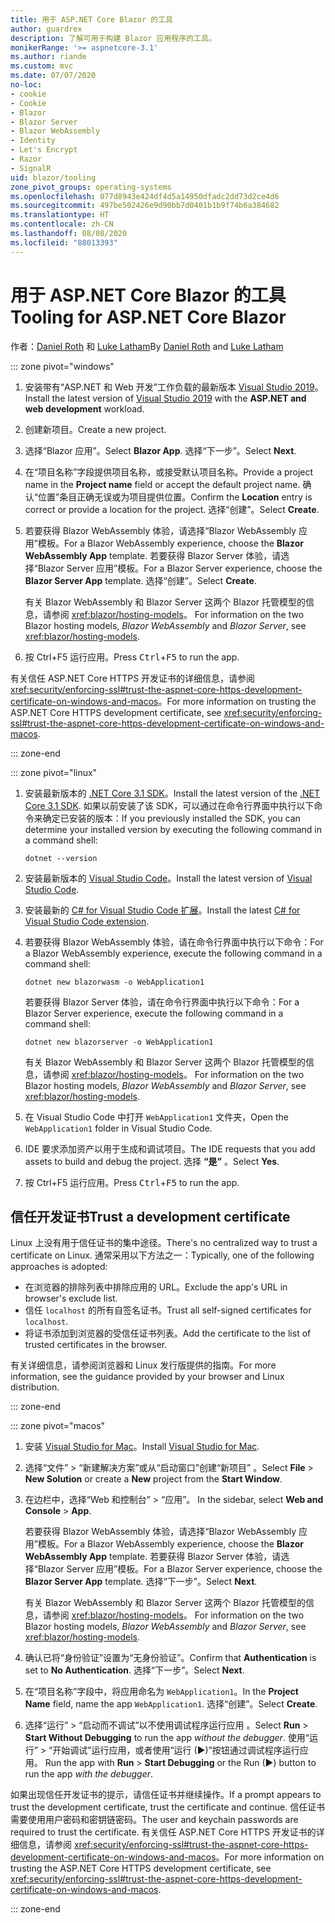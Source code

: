 ```yaml
---
title: 用于 ASP.NET Core Blazor 的工具
author: guardrex
description: 了解可用于构建 Blazor 应用程序的工具。
monikerRange: '>= aspnetcore-3.1'
ms.author: riande
ms.custom: mvc
ms.date: 07/07/2020
no-loc:
- cookie
- Cookie
- Blazor
- Blazor Server
- Blazor WebAssembly
- Identity
- Let's Encrypt
- Razor
- SignalR
uid: blazor/tooling
zone_pivot_groups: operating-systems
ms.openlocfilehash: 077d8943e424df4d5a14950dfadc2dd73d2ce4d6
ms.sourcegitcommit: 497be502426e9d90bb7d0401b1b9f74b6a384682
ms.translationtype: HT
ms.contentlocale: zh-CN
ms.lasthandoff: 08/08/2020
ms.locfileid: "88013393"
---
```

# <a name="tooling-for-aspnet-core-no-locblazor"></a><span data-ttu-id="d96ff-103">用于 ASP.NET Core Blazor 的工具</span><span class="sxs-lookup"><span data-stu-id="d96ff-103">Tooling for ASP.NET Core Blazor</span></span>

<span data-ttu-id="d96ff-104">作者：[Daniel Roth](https://github.com/danroth27) 和 [Luke Latham](https://github.com/guardrex)</span><span class="sxs-lookup"><span data-stu-id="d96ff-104">By [Daniel Roth](https://github.com/danroth27) and [Luke Latham](https://github.com/guardrex)</span></span>

::: zone pivot="windows"

1. <span data-ttu-id="d96ff-105">安装带有“ASP.NET 和 Web 开发”工作负载的最新版本 [Visual Studio 2019](https://visualstudio.microsoft.com/downloads/)。</span><span class="sxs-lookup"><span data-stu-id="d96ff-105">Install the latest version of [Visual Studio 2019](https://visualstudio.microsoft.com/downloads/) with the **ASP.NET and web development** workload.</span></span>

1. <span data-ttu-id="d96ff-106">创建新项目。</span><span class="sxs-lookup"><span data-stu-id="d96ff-106">Create a new project.</span></span>

1. <span data-ttu-id="d96ff-107">选择“Blazor 应用”。</span><span class="sxs-lookup"><span data-stu-id="d96ff-107">Select **Blazor App**.</span></span> <span data-ttu-id="d96ff-108">选择“下一步”。</span><span class="sxs-lookup"><span data-stu-id="d96ff-108">Select **Next**.</span></span>

1. <span data-ttu-id="d96ff-109">在“项目名称”字段提供项目名称，或接受默认项目名称。</span><span class="sxs-lookup"><span data-stu-id="d96ff-109">Provide a project name in the **Project name** field or accept the default project name.</span></span> <span data-ttu-id="d96ff-110">确认“位置”条目正确无误或为项目提供位置。</span><span class="sxs-lookup"><span data-stu-id="d96ff-110">Confirm the **Location** entry is correct or provide a location for the project.</span></span> <span data-ttu-id="d96ff-111">选择“创建”。</span><span class="sxs-lookup"><span data-stu-id="d96ff-111">Select **Create**.</span></span>

1. <span data-ttu-id="d96ff-112">若要获得 Blazor WebAssembly 体验，请选择“Blazor WebAssembly 应用”模板。</span><span class="sxs-lookup"><span data-stu-id="d96ff-112">For a Blazor WebAssembly experience, choose the **Blazor WebAssembly App** template.</span></span> <span data-ttu-id="d96ff-113">若要获得 Blazor Server 体验，请选择“Blazor Server 应用”模板。</span><span class="sxs-lookup"><span data-stu-id="d96ff-113">For a Blazor Server experience, choose the **Blazor Server App** template.</span></span> <span data-ttu-id="d96ff-114">选择“创建”。</span><span class="sxs-lookup"><span data-stu-id="d96ff-114">Select **Create**.</span></span>

   <span data-ttu-id="d96ff-115">有关 Blazor WebAssembly 和 Blazor Server 这两个 Blazor 托管模型的信息，请参阅 <xref:blazor/hosting-models>。 </span><span class="sxs-lookup"><span data-stu-id="d96ff-115">For information on the two Blazor hosting models, *Blazor WebAssembly* and *Blazor Server*, see <xref:blazor/hosting-models>.</span></span>

1. <span data-ttu-id="d96ff-116">按 Ctrl+F5 运行应用<kbd></kbd><kbd></kbd>。</span><span class="sxs-lookup"><span data-stu-id="d96ff-116">Press <kbd>Ctrl</kbd>+<kbd>F5</kbd> to run the app.</span></span>

<span data-ttu-id="d96ff-117">有关信任 ASP.NET Core HTTPS 开发证书的详细信息，请参阅 <xref:security/enforcing-ssl#trust-the-aspnet-core-https-development-certificate-on-windows-and-macos>。</span><span class="sxs-lookup"><span data-stu-id="d96ff-117">For more information on trusting the ASP.NET Core HTTPS development certificate, see <xref:security/enforcing-ssl#trust-the-aspnet-core-https-development-certificate-on-windows-and-macos>.</span></span>

::: zone-end

::: zone pivot="linux"

1. <span data-ttu-id="d96ff-118">安装最新版本的 [.NET Core 3.1 SDK](https://dotnet.microsoft.com/download/dotnet-core/3.1)。</span><span class="sxs-lookup"><span data-stu-id="d96ff-118">Install the latest version of the [.NET Core 3.1 SDK](https://dotnet.microsoft.com/download/dotnet-core/3.1).</span></span> <span data-ttu-id="d96ff-119">如果以前安装了该 SDK，可以通过在命令行界面中执行以下命令来确定已安装的版本：</span><span class="sxs-lookup"><span data-stu-id="d96ff-119">If you previously installed the SDK, you can determine your installed version by executing the following command in a command shell:</span></span>

   ```dotnetcli
   dotnet --version
   ```

1. <span data-ttu-id="d96ff-120">安装最新版本的 [Visual Studio Code](https://code.visualstudio.com/)。</span><span class="sxs-lookup"><span data-stu-id="d96ff-120">Install the latest version of [Visual Studio Code](https://code.visualstudio.com/).</span></span>

1. <span data-ttu-id="d96ff-121">安装最新的 [C# for Visual Studio Code 扩展](https://marketplace.visualstudio.com/items?itemName=ms-dotnettools.csharp)。</span><span class="sxs-lookup"><span data-stu-id="d96ff-121">Install the latest [C# for Visual Studio Code extension](https://marketplace.visualstudio.com/items?itemName=ms-dotnettools.csharp).</span></span>

1. <span data-ttu-id="d96ff-122">若要获得 Blazor WebAssembly 体验，请在命令行界面中执行以下命令：</span><span class="sxs-lookup"><span data-stu-id="d96ff-122">For a Blazor WebAssembly experience, execute the following command in a command shell:</span></span>

   ```dotnetcli
   dotnet new blazorwasm -o WebApplication1
   ```

   <span data-ttu-id="d96ff-123">若要获得 Blazor Server 体验，请在命令行界面中执行以下命令：</span><span class="sxs-lookup"><span data-stu-id="d96ff-123">For a Blazor Server experience, execute the following command in a command shell:</span></span>

   ```dotnetcli
   dotnet new blazorserver -o WebApplication1
   ```

   <span data-ttu-id="d96ff-124">有关 Blazor WebAssembly 和 Blazor Server 这两个 Blazor 托管模型的信息，请参阅 <xref:blazor/hosting-models>。 </span><span class="sxs-lookup"><span data-stu-id="d96ff-124">For information on the two Blazor hosting models, *Blazor WebAssembly* and *Blazor Server*, see <xref:blazor/hosting-models>.</span></span>

1. <span data-ttu-id="d96ff-125">在 Visual Studio Code 中打开 `WebApplication1` 文件夹，</span><span class="sxs-lookup"><span data-stu-id="d96ff-125">Open the `WebApplication1` folder in Visual Studio Code.</span></span>

1. <span data-ttu-id="d96ff-126">IDE 要求添加资产以用于生成和调试项目。</span><span class="sxs-lookup"><span data-stu-id="d96ff-126">The IDE requests that you add assets to build and debug the project.</span></span> <span data-ttu-id="d96ff-127">选择 **“是”** 。</span><span class="sxs-lookup"><span data-stu-id="d96ff-127">Select **Yes**.</span></span>

1. <span data-ttu-id="d96ff-128">按 Ctrl+F5 运行应用<kbd></kbd><kbd></kbd>。</span><span class="sxs-lookup"><span data-stu-id="d96ff-128">Press <kbd>Ctrl</kbd>+<kbd>F5</kbd> to run the app.</span></span>

## <a name="trust-a-development-certificate"></a><span data-ttu-id="d96ff-129">信任开发证书</span><span class="sxs-lookup"><span data-stu-id="d96ff-129">Trust a development certificate</span></span>

<span data-ttu-id="d96ff-130">Linux 上没有用于信任证书的集中途径。</span><span class="sxs-lookup"><span data-stu-id="d96ff-130">There's no centralized way to trust a certificate on Linux.</span></span> <span data-ttu-id="d96ff-131">通常采用以下方法之一：</span><span class="sxs-lookup"><span data-stu-id="d96ff-131">Typically, one of the following approaches is adopted:</span></span>

* <span data-ttu-id="d96ff-132">在浏览器的排除列表中排除应用的 URL。</span><span class="sxs-lookup"><span data-stu-id="d96ff-132">Exclude the app's URL in browser's exclude list.</span></span>
* <span data-ttu-id="d96ff-133">信任 `localhost` 的所有自签名证书。</span><span class="sxs-lookup"><span data-stu-id="d96ff-133">Trust all self-signed certificates for `localhost`.</span></span>
* <span data-ttu-id="d96ff-134">将证书添加到浏览器的受信任证书列表。</span><span class="sxs-lookup"><span data-stu-id="d96ff-134">Add the certificate to the list of trusted certificates in the browser.</span></span>

<span data-ttu-id="d96ff-135">有关详细信息，请参阅浏览器和 Linux 发行版提供的指南。</span><span class="sxs-lookup"><span data-stu-id="d96ff-135">For more information, see the guidance provided by your browser and Linux distribution.</span></span>

::: zone-end

::: zone pivot="macos"

1. <span data-ttu-id="d96ff-136">安装 [Visual Studio for Mac](https://visualstudio.microsoft.com/vs/mac/)。</span><span class="sxs-lookup"><span data-stu-id="d96ff-136">Install [Visual Studio for Mac](https://visualstudio.microsoft.com/vs/mac/).</span></span>

1. <span data-ttu-id="d96ff-137">选择“文件” > “新建解决方案”或从“启动窗口”创建“新项目”   。</span><span class="sxs-lookup"><span data-stu-id="d96ff-137">Select **File** > **New Solution** or create a **New** project from the **Start Window**.</span></span>

1. <span data-ttu-id="d96ff-138">在边栏中，选择“Web 和控制台” > “应用”。 </span><span class="sxs-lookup"><span data-stu-id="d96ff-138">In the sidebar, select **Web and Console** > **App**.</span></span>

   <span data-ttu-id="d96ff-139">若要获得 Blazor WebAssembly 体验，请选择“Blazor WebAssembly 应用”模板。</span><span class="sxs-lookup"><span data-stu-id="d96ff-139">For a Blazor WebAssembly experience, choose the **Blazor WebAssembly App** template.</span></span> <span data-ttu-id="d96ff-140">若要获得 Blazor Server 体验，请选择“Blazor Server 应用”模板。</span><span class="sxs-lookup"><span data-stu-id="d96ff-140">For a Blazor Server experience, choose the **Blazor Server App** template.</span></span> <span data-ttu-id="d96ff-141">选择“下一步”。</span><span class="sxs-lookup"><span data-stu-id="d96ff-141">Select **Next**.</span></span>

   <span data-ttu-id="d96ff-142">有关 Blazor WebAssembly 和 Blazor Server 这两个 Blazor 托管模型的信息，请参阅 <xref:blazor/hosting-models>。 </span><span class="sxs-lookup"><span data-stu-id="d96ff-142">For information on the two Blazor hosting models, *Blazor WebAssembly* and *Blazor Server*, see <xref:blazor/hosting-models>.</span></span>

1. <span data-ttu-id="d96ff-143">确认已将“身份验证”设置为“无身份验证”。</span><span class="sxs-lookup"><span data-stu-id="d96ff-143">Confirm that **Authentication** is set to **No Authentication**.</span></span> <span data-ttu-id="d96ff-144">选择“下一步”。</span><span class="sxs-lookup"><span data-stu-id="d96ff-144">Select **Next**.</span></span>

1. <span data-ttu-id="d96ff-145">在“项目名称”字段中，将应用命名为 `WebApplication1`。</span><span class="sxs-lookup"><span data-stu-id="d96ff-145">In the **Project Name** field, name the app `WebApplication1`.</span></span> <span data-ttu-id="d96ff-146">选择“创建”。</span><span class="sxs-lookup"><span data-stu-id="d96ff-146">Select **Create**.</span></span>

1. <span data-ttu-id="d96ff-147">选择“运行” > “启动而不调试”以不使用调试程序运行应用 。</span><span class="sxs-lookup"><span data-stu-id="d96ff-147">Select **Run** > **Start Without Debugging** to run the app *without the debugger*.</span></span> <span data-ttu-id="d96ff-148">使用“运行” > “开始调试”运行应用，或者使用“运行 (&#9654;)”按钮通过调试程序运行应用。 </span><span class="sxs-lookup"><span data-stu-id="d96ff-148">Run the app with **Run** > **Start Debugging** or the Run (&#9654;) button to run the app *with the debugger*.</span></span>

<span data-ttu-id="d96ff-149">如果出现信任开发证书的提示，请信任证书并继续操作。</span><span class="sxs-lookup"><span data-stu-id="d96ff-149">If a prompt appears to trust the development certificate, trust the certificate and continue.</span></span> <span data-ttu-id="d96ff-150">信任证书需要使用用户密码和密钥链密码。</span><span class="sxs-lookup"><span data-stu-id="d96ff-150">The user and keychain passwords are required to trust the certificate.</span></span> <span data-ttu-id="d96ff-151">有关信任 ASP.NET Core HTTPS 开发证书的详细信息，请参阅 <xref:security/enforcing-ssl#trust-the-aspnet-core-https-development-certificate-on-windows-and-macos>。</span><span class="sxs-lookup"><span data-stu-id="d96ff-151">For more information on trusting the ASP.NET Core HTTPS development certificate, see <xref:security/enforcing-ssl#trust-the-aspnet-core-https-development-certificate-on-windows-and-macos>.</span></span>

::: zone-end

